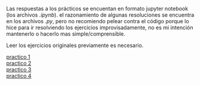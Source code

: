 Las respuestas a los prácticos se encuentan en formato jupyter notebook (los archivos *.ipynb*). el razonamiento de algunas resoluciones se encuentra en los archivos *.py*, pero no recomiendo pelear contra el código porque lo hice para ir resolviendo los ejercicios improvisadamente, no es mi intención mantenerlo o hacerlo mas simple/comprensible.

Leer los ejercicios originales previamente es necesario. 

[practico 1](https://drive.google.com/open?id=1X4ZGeWQ1vZYP2aSQvWfEOVqeW-tZedKD)  
[practico 2](https://drive.google.com/open?id=1N98T6xU6Girdz2Ngt9CzE8Mjy97uICZ6)  
[practico 3](https://drive.google.com/open?id=1JJ6D0K4PxrUNBxusu_mlLYhUlXX-txsN)  
[practico 4](https://drive.google.com/open?id=1-JTwBg0Nt9jOuQX1vgStpW-089dZVUMe)  
